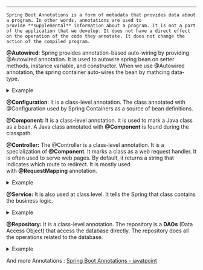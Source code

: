 
---
	Spring Boot Annotations is a form of metadata that provides data about a program. In other words, annotations are used to provide **supplemental** information about a program. It is not a part of the application that we develop. It does not have a direct effect on the operation of the code they annotate. It does not change the action of the compiled program.

**@Autowired**: Spring provides annotation-based auto-wiring by providing @Autowired annotation. It is used to autowire spring bean on setter methods, instance variable, and constructor. When we use @Autowired annotation, the spring container auto-wires the bean by mathcing data-type.

<details> <summary>Example</summary> 

```
1. @Component  
2. public class Customer  
3. {  
4. private Person person;  
5. @Autowired  
6. public Customer(Person person)   
7. {   
8. this.person=person;  
9. }  
10. }
```

</details>

**@Configuration**: It is a class-level annotation. The class annotated with @Configuration used by Spring Containers as a source of bean definitions.

**@Component:** It is a class-level annotation. It is used to mark a Java class as a bean. A Java class annotated with **@Component** is found during the classpath.


**@Controller:** The @Controller is a class-level annotation. It is a specialization of **@Component**. It marks a class as a web request handler. It is often used to serve web pages. By default, it returns a string that indicates which route to redirect. It is mostly used with **@RequestMapping** annotation.

<details>
<summary>Example</summary>

```
1. @Controller  
2. @RequestMapping("books")  
3. public class BooksController   
4. {  
5. @RequestMapping(value = "/{name}", method = RequestMethod.GET)  
6. public Employee getBooksByName()   
7. {  
8. return booksTemplate;  
9. }  
10. }
```

</details>

**@Service:** It is also used at class level. It tells the Spring that class contains the business logic.

<details>
<summary>Example</summary>
```
1. package com.javatpoint;  
2. @Service  
3. public class TestService  
4. {  
5. public void service1()  
6. {  
7. //business code  
8. }  
9. }
```
</details>

**@Repository:** It is a class-level annotation. The repository is a **DAOs** (Data Access Object) that access the database directly. The repository does all the operations related to the database.

<details>
<summary>Example</summary>
```
1. package com.javatpoint;  
2. @Repository   
3. public class TestRepository  
4. {  
5. public void delete()  
6. {     
7. //persistence code  
8. }  
9. }
```
</details>



And more Annotations : [Spring Boot Annotations - javatpoint](https://www.javatpoint.com/spring-boot-annotations)
